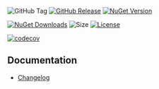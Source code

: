 ![GitHub Tag](https://img.shields.io/github/v/tag/TJC-Tools/TJC.VersionExtensions)
[![GitHub Release](https://img.shields.io/github/v/release/TJC-Tools/TJC.VersionExtensions)](https://github.com/TJC-Tools/TJC.VersionExtensions/releases/latest)
[![NuGet Version](https://img.shields.io/nuget/v/TJC.VersionExtensions)](https://www.nuget.org/packages/TJC.VersionExtensions)

[![NuGet Downloads](https://img.shields.io/nuget/dt/TJC.VersionExtensions)](https://www.nuget.org/packages/TJC.VersionExtensions)
![Size](https://img.shields.io/github/repo-size/TJC-Tools/TJC.VersionExtensions)
[![License](https://img.shields.io/github/license/TJC-Tools/TJC.VersionExtensions.svg)](LICENSE)

[![codecov](https://codecov.io/gh/TJC-Tools/TJC.VersionExtensions/graph/badge.svg?token=9XBQBZ5LNG)](https://codecov.io/gh/TJC-Tools/TJC.VersionExtensions)

## Documentation
- [Changelog](CHANGELOG.md)
